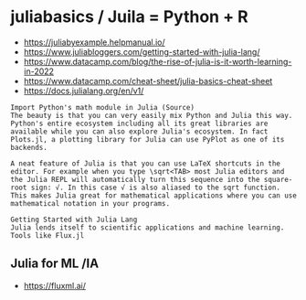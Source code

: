 # juliabasics /  Juila = Python + R

- https://juliabyexample.helpmanual.io/
- https://www.juliabloggers.com/getting-started-with-julia-lang/
- https://www.datacamp.com/blog/the-rise-of-julia-is-it-worth-learning-in-2022
- https://www.datacamp.com/cheat-sheet/julia-basics-cheat-sheet
- https://docs.julialang.org/en/v1/

```
Import Python's math module in Julia (Source)
The beauty is that you can very easily mix Python and Julia this way. Python's entire ecosystem including all its great libraries are available while you can also explore Julia's ecosystem. In fact Plots.jl, a plotting library for Julia can use PyPlot as one of its backends.

A neat feature of Julia is that you can use LaTeX shortcuts in the editor. For example when you type \sqrt<TAB> most Julia editors and the Julia REPL will automatically turn this sequence into the square-root sign: √. In this case √ is also aliased to the sqrt function.  This makes Julia great for mathematical applications where you can use mathematical notation in your programs.

Getting Started with Julia Lang
Julia lends itself to scientific applications and machine learning. Tools like Flux.jl
```

##  Julia for ML /IA

- https://fluxml.ai/
